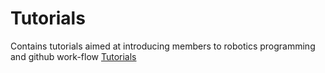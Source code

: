 # Tutorials
Contains tutorials aimed at introducing members to robotics programming and github work-flow
[Tutorials](https://github.com/NIURobotics/Tutorials/wiki)
